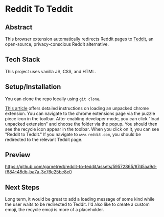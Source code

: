 # Reddit To Teddit

## Abstract
This browser extension automatically redirects Reddit pages to [Teddit](https://teddit.net/about), an open-source, privacy-conscious Reddit alternative.

## Tech Stack
This project uses vanilla JS, CSS, and HTML. 

## Setup/Installation
You can clone the repo locally using `git clone`. 

[This article](https://developer.chrome.com/docs/extensions/mv3/getstarted/development-basics/#load-unpacked) offers detailed instructions on loading an unpacked chrome extension. You can navigate to the chrome extensions page via the puzzle piece icon in the toolbar. After enabling developer mode, you can click "load unpacked extension" and choose the folder via the popup. You should then see the recycle icon appear in the toolbar. When you click on it, you can see "Reddit to Teddit." If you navigate to `www.reddit.com`, you should be redirected to the relevant Teddit page. 

## Preview

https://github.com/garnetred/reddit-to-teddit/assets/59572865/97d5aa9d-f684-48db-ba7a-3e76e25be8e0


## Next Steps
Long term, it would be great to add a loading message of some kind while the user waits to be redirected to Teddit. I'd also like to create a custom emoji, the recycle emoji is more of a placeholder. 


